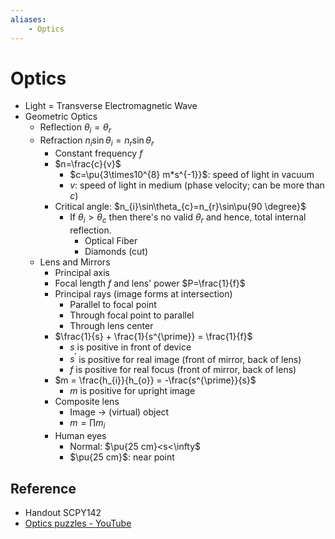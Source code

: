 ```yaml
---
aliases:
    - Optics
---
```


# Optics

- Light = Transverse Electromagnetic Wave
- Geometric Optics
    - Reflection $\theta_{i}=\theta_{r}$
    - Refraction $n_{i}\sin\theta_{i}=n_{r}\sin\theta_{r}$
        - Constant frequency $f$
        - $n=\frac{c}{v}$
            - $c=\pu{3\times10^{8} m*s^{-1}}$: speed of light in vacuum
            - $v$: speed of light in medium (phase velocity; can be more than $c$)
        - Critical angle: $n_{i}\sin\theta_{c}=n_{r}\sin\pu{90 \degree}$
            - If $\theta_{i}>\theta_{c}$ then there's no valid $\theta_{r}$ and hence, total internal reflection.
                - Optical Fiber
                - Diamonds (cut)
    - Lens and Mirrors
        - Principal axis
        - Focal length $f$ and lens' power $P=\frac{1}{f}$
        - Principal rays (image forms at intersection)
            - Parallel to focal point
            - Through focal point to parallel
            - Through lens center
        - $\frac{1}{s} + \frac{1}{s^{\prime}} = \frac{1}{f}$
            - $s$ is positive in front of device
            - $s^{\prime}$ is positive for real image (front of mirror, back of lens)
            - $f$ is positive for real focus (front of mirror, back of lens)
        - $m = \frac{h_{i}}{h_{o}} = -\frac{s^{\prime}}{s}$
            - $m$ is positive for upright image
        - Composite lens
            - Image → (virtual) object
            - $m=\prod m_{i}$
        - Human eyes
            - Normal: $\pu{25 cm}<s<\infty$
            - $\pu{25 cm}$: near point

## Reference

- Handout SCPY142
- [Optics puzzles - YouTube](https://youtube.com/playlist?list=PLZHQObOWTQDMKqfyUvG2kTlYt-QQ2x-ui&si=KIIiJs4I-iDlFSS4)
